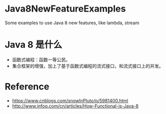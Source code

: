 # Java8NewFeatureExamples
Some examples to use Java 8 new features, like lambda, stream

# Java 8 是什么
* 函数式编程：函数一等公民。
* 集合框架的增强，加上了基于函数式编程的流式接口，和流式接口上的并发。



# Reference
* https://www.cnblogs.com/snowInPluto/p/5981400.html
* http://www.infoq.com/cn/articles/How-Functional-is-Java-8
